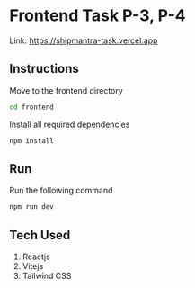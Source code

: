 # Frontend Task P-3, P-4

Link: <https://shipmantra-task.vercel.app>

## Instructions

Move to the frontend directory

```bash
cd frontend
```

Install all required dependencies

```bash
npm install
```

## Run

Run the following command

```bash
npm run dev
```

## Tech Used

1. Reactjs
2. Vitejs
3. Tailwind CSS
